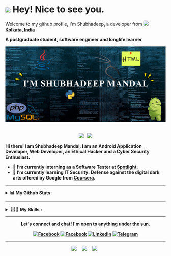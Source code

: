 <h1><img src="https://emojis.slackmojis.com/emojis/images/1531849430/4246/blob-sunglasses.gif?1531849430" width="30"/> Hey! Nice to see you.</h1>

Welcome to my github profile,
I'm Shubhadeep, a developer from <img src="https://image.flaticon.com/icons/svg/197/197419.svg" width="13"/> <b>[Kolkata, India](https://en.wikipedia.org/wiki/Kolkata)<b>

A postgraduate student, software engineer and longlife learner

<a href="https://shubhadeepmandal394.netlify.app"><img src="https://github.com/shubhadeepmandal394/shubhadeepmandal394/blob/master/assets/githubBanner.jpg"></a>

<p align ="center">
<br>
    <a href="https://github.com/shubhadeepmandal394"><img src="https://img.shields.io/badge/Welcome-😃-ff69b4"></a> &nbsp; 
    <a href="https://www.linkedin.com/in/shubhadeepmandal394/"><img src="https://img.shields.io/badge/Shubhadeep Mandal-LinkedIn-blue"></a>
<br>
</p>

Hi there! I am Shubhadeep Mandal, I am an Android Application Developer, Web Developer, an Ethical Hacker and a Cyber Security Enthusiast.

- 🔭 I’m currently interning as a Software Tester at [Spotlight](https://spotlightpay.com/).
- 🌱 I’m currently learning IT Security: Defense against the digital dark arts offered by Google from [Coursera](https://www.coursera.org/user/3ab0ba756fb4a2f2b6e1975d3017d09a).

<hr>

<details>
 <summary> 📊 <b>My Github Stats :</b> </summary>
<br>
<p align = "center">
  <img src = "https://github-readme-stats.vercel.app/api?username=shubhadeepmandal394&show_icons=true&theme=default&line_height=27">
  <img src = "https://github-readme-stats.vercel.app/api/top-langs/?username=shubhadeepmandal394&hide=css,java,html&theme=default">
</p>
</details>

<hr>

<details>
<summary> 👨🏻‍💻 <b>My Skills :</b></summary>

<br>

![](https://img.shields.io/badge/Code-Java-informational?style=flat&logo=Java&logoColor=white&color=4AB197)
![](https://img.shields.io/badge/Style-CSS-informational?style=flat&logo=CSS3&logoColor=white&color=4AB197)
![](https://img.shields.io/badge/Style-HTML-informational?style=flat&logo=HTML5&logoColor=white&color=4AB197)
![](https://img.shields.io/badge/Style-Sass-informational?style=flat&logo=Sass&logoColor=white&color=4AB197)
![](https://img.shields.io/badge/Style-Stylus-informational?style=flat&logo=Stylus&logoColor=white&color=4AB197)

<br>

</details>

<hr>

<p align = "center"> Let's connect and chat! I'm open to anything under the sun. </p>
<p align = "center">
<!--<img src="https://camo.githubusercontent.com/8f245234577766478eaf3ee72b0615e99bb9ef3eaa56e1c37f75692811181d5c/68747470733a2f2f6564656e742e6769746875622e696f2f537570657254696e7949636f6e732f696d616765732f7376672f66616365626f6f6b2e737667" alt="Facebook" height="40" width="40">-->
<a href="https://www.facebook.com/shubhadeepmandal394/" target="_blank"><img alt="Facebook" src="https://img.shields.io/badge/Facebook-1877F2?style=for-the-badge&logo=facebook&logoColor=white"/></a>
<a href="https://twitter.com/shubhadeep394" target="_blank"><img alt="Facebook" src="https://img.shields.io/badge/Twitter-1DA1F2?style=for-the-badge&logo=twitter&logoColor=white"/></a>
<a href="https://www.linkedin.com/in/shubhadeepmandal394/" target="_blank"><img alt="LinkedIn" src="https://img.shields.io/badge/LinkedIn-0077B5?style=for-the-badge&logo=linkedin&logoColor=white" /></a>
<a href="https://t.me/shubhadeepmandal394" target="_blank"><img alt="Telegram" src="https://img.shields.io/badge/Telegram-2CA5E0?style=for-the-badge&logo=telegram&logoColor=white"></a></p>

<hr>
<p align ="center">
    <a href="https://shubhadeepmandal394.netlify.app/#contact"><img src="https://img.shields.io/badge/Shubhadeep Mandal-Contact%20Me-green"></a> &nbsp; &nbsp; 
    <a href="https://www.freelancer.com/hireme/ImShubhadeep394"><img src="https://img.shields.io/badge/Shubhadeep Mandal-Hire%20Me-orange"></a> &nbsp; &nbsp; 
    <a href="https://paypal.me/shubhadeepmandal394?locale.x=en_GB"><img src="https://img.shields.io/badge/Shubhadeep Mandal-Support%20Me-blueviolet"></a> &nbsp; 
<br>
</p>

<!--
**shubhadeepmandal394/shubhadeepmandal394** is a ✨ _special_ ✨ repository because its `README.md` (this file) appears on your GitHub profile.

Here are some ideas to get you started:

- 🔭 I’m currently working on ...
- 🌱 I’m currently learning ...
- 👯 I’m looking to collaborate on ...
- 🤔 I’m looking for help with ...
- 💬 Ask me about ...
- 📫 How to reach me: ...
- 😄 Pronouns: ...
- ⚡ Fun fact: ...
-->
